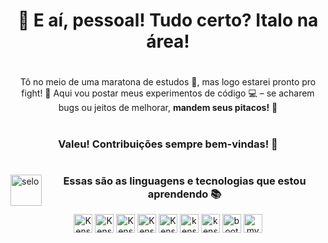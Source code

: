 <h1 align="center">👋 E aí, pessoal! Tudo certo? Italo na área!</h1>

#

<p align="center">Tô no meio de uma maratona de estudos 📖, mas logo estarei pronto pro fight! 🎉  
Aqui vou postar meus experimentos de código 💻 – se acharem bugs ou jeitos de melhorar, <b>mandem seus pitacos!</b> 🤔</p>

#

<h3 align="center">Valeu! Contribuições sempre bem-vindas! 🤝</h3>

#

<img align="left" alt="selo" src="https://9bb00315af.cbaul-cdnwnd.com/05d02f7ed8e46f3b4d6befd2632195fd/200000003-5645556457/700/selo-4.webp?ph=9bb00315af" width="50px" height="50px">


<div align="center">
  
### Essas são as linguagens e tecnologias que estou aprendendo 📚

  <img alt="Kenshin html5" height="30" width="auto" src="https://img.shields.io/badge/HTML5-E34F26?style=for-the-badge&logo=html5&logoColor=white">
<img alt="Kenshin css3" height="30" width="auto" src="https://img.shields.io/badge/CSS-239120?&style=for-the-badge&logo=css3&logoColor=white">
<img alt="Kenshin javascript" height="30" width="auto" src="https://img.shields.io/badge/JavaScript-F7DF1E?style=for-the-badge&logo=javascript&logoColor=black">
<img alt="Kenshin typescript" height="30" width="auto" src="https://img.shields.io/badge/TypeScript-007ACC?style=for-the-badge&logo=typescript&logoColor=white" />
<img alt="Kenshin react" height="30" width="auto" src="https://img.shields.io/badge/React-20232A?style=for-the-badge&logo=react&logoColor=61DAFB" />
<img alt="kenshin angular" height="30" width="auto"  src="https://img.shields.io/badge/Angular-DD0031?style=for-the-badge&logo=angular&logoColor=white"/>
<img alt="kenshin java" height="30" width="auto" src="https://img.shields.io/badge/Java-ED8B00?style=for-the-badge&logo=openjdk&logoColor=white" />
<img alt="bootstrap" height="30" width="auto" src="https://img.shields.io/badge/Bootstrap-563D7C?style=for-the-badge&logo=bootstrap&logoColor=white"/>
<img alt="mysql" height="30" width="auto" src="https://img.shields.io/badge/MySQL-00000F?style=for-the-badge&logo=mysql&logoColor=white"/>
</div>
